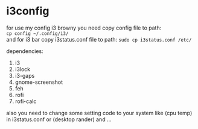 # i3config
for use my config i3 browny you need copy config file to path: <code> cp config ~/.config/i3/</code>
<br />and for i3 bar copy i3status.conf file to path: <code>sudo cp i3status.conf /etc/</code>

dependencies:
1. i3
2. i3lock
3. i3-gaps
4. gnome-screenshot
5. feh
6. rofi
7. rofi-calc

also you need to change some setting code to your system like (cpu temp) in i3status.conf or (desktop rander) and ...
